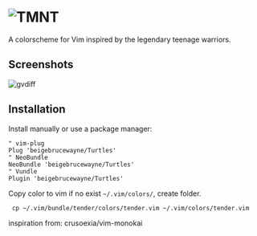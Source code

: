 ![TMNT](http://i.imgur.com/dQ24EoO.png)
==============================================================================================================

A colorscheme for Vim inspired by the legendary teenage warriors.

## Screenshots
![gvdiff](https://cloud.githubusercontent.com/assets/829859/18417983/3253da42-783e-11e6-93ac-b0f506f0a3c5.png)


## Installation

Install manually or use a package manager:

```viml
" vim-plug
Plug 'beigebrucewayne/Turtles'
" NeoBundle
NeoBundle 'beigebrucewayne/Turtles'
" Vundle
Plugin 'beigebrucewayne/Turtles'
```

Copy color to vim if no exist `~/.vim/colors/`, create folder.
```
 cp ~/.vim/bundle/tender/colors/tender.vim ~/.vim/colors/tender.vim
```


inspiration from:
crusoexia/vim-monokai

